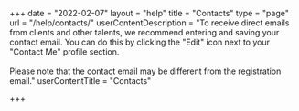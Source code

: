 +++
date = "2022-02-07"
layout = "help"
title = "Contacts"
type = "page"
url = "/help/contacts/"
userContentDescription = "To receive direct emails from clients and other talents, we recommend entering and saving your contact email. You can do this by clicking the \"Edit\" icon next to your \"Contact Me\" profile section.<br><br>Please note that the contact email may be different from the registration email."
userContentTitle = "Contacts"

+++

